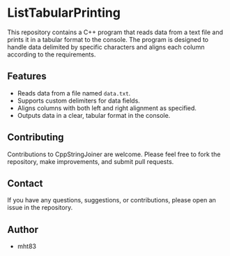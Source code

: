 # ListTabularPrinting

This repository contains a C++ program that reads data from a text file and prints it in a tabular format to the console. The program is designed to handle data delimited by specific characters and aligns each column according to the requirements.

## Features

- Reads data from a file named `data.txt`.
- Supports custom delimiters for data fields.
- Aligns columns with both left and right alignment as specified.
- Outputs data in a clear, tabular format in the console.

## Contributing
Contributions to CppStringJoiner are welcome. Please feel free to fork the repository, make improvements, and submit pull requests.

## Contact
If you have any questions, suggestions, or contributions, please open an issue in the repository.

## Author
- mht83
